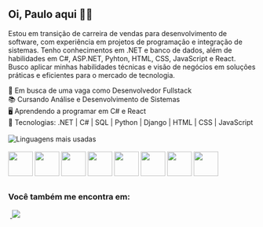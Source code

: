 ## Oi, Paulo aqui 🙋🏻
<p>Estou em transição de carreira de vendas para desenvolvimento de software, com experiência em projetos de programação e integração de sistemas. Tenho conhecimentos em .NET e banco de dados, além de habilidades em C#, ASP.NET, Pyhton, HTML, CSS, JavaScript e React. Busco aplicar minhas habilidades técnicas e visão de negócios em soluções práticas e eficientes para o mercado de tecnologia.</p>

💼 Em busca de uma vaga como Desenvolvedor Fullstack<br>
📚 Cursando Análise e Desenvolvimento de Sistemas<br>
🖥️ Aprendendo a programar em C# e React<br>
📌 Tecnologias: .NET | C# | SQL | Python | Django | HTML | CSS | JavaScript<br><br>
![Linguagens mais usadas](https://github-readme-stats.vercel.app/api/top-langs/?username=paulodiasred&layout=compact&langs_count=5&theme=radical)
<br><br>
<img width="50" height="50" src="https://cdn.jsdelivr.net/gh/devicons/devicon@latest/icons/dot-net/dot-net-plain-wordmark.svg" />
<img width="50" height="50" src="https://cdn.jsdelivr.net/gh/devicons/devicon@latest/icons/csharp/csharp-original.svg" />
<img width="50" height="50" src="https://cdn.jsdelivr.net/gh/devicons/devicon@latest/icons/microsoftsqlserver/microsoftsqlserver-original.svg" />
<img width="50" height="50" src="https://cdn.jsdelivr.net/gh/devicons/devicon@latest/icons/python/python-original.svg" />
<img width="50" height="50" src="https://cdn.jsdelivr.net/gh/devicons/devicon@latest/icons/django/django-plain-wordmark.svg" />
<img width="50" height="50" src="https://cdn.jsdelivr.net/gh/devicons/devicon@latest/icons/html5/html5-original.svg" />
<img width="50" height="50" src="https://cdn.jsdelivr.net/gh/devicons/devicon@latest/icons/css3/css3-original.svg" />
<img width="50" height="50" src="https://cdn.jsdelivr.net/gh/devicons/devicon@latest/icons/javascript/javascript-original.svg" />
##

### Você também me encontra em:
&nbsp;<a href="https://linkedin.com/in/paulodiasdeveloper">
  <img src="https://img.shields.io/badge/linkedin-%230077B5.svg?style=for-the-badge&logo=linkedin&logoColor=white">
</a>
          
<!--
**paulodiasred/paulodiasred** is a ✨ _special_ ✨ repository because its `README.md` (this file) appears on your GitHub profile.

Here are some ideas to get you started:

- 🔭 I’m currently working on ...
- 🌱 I’m currently learning ...
- 👯 I’m looking to collaborate on ...
- 🤔 I’m looking for help with ...
- 💬 Ask me about ...
- 📫 How to reach me: ...
- 😄 Pronouns: ...
- ⚡ Fun fact: ...
-->
